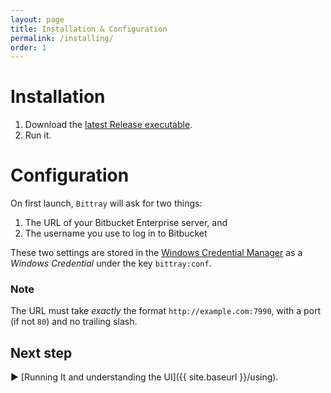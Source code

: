 ```yaml
---
layout: page
title: Installation & Configuration
permalink: /installing/
order: 1
---
```


# Installation

1. Download the [latest Release executable](https://github.com/michaelsanford/bittray/releases).
1. Run it.

# Configuration

On first launch, `Bittray` will ask for two things:

1. The URL of your Bitbucket Enterprise server, and
1. The username you use to log in to Bitbucket

These two settings are stored in the [Windows Credential Manager](https://support.microsoft.com/en-ca/help/4026814/windows-accessing-credential-manager)
 as a _Windows Credential_ under the key `bittray:conf`.

### Note
The  URL must take _exactly_ the format `http://example.com:7990`, with a port (if not `80`) and no trailing slash.

## Next step

:arrow_forward: [Running It and understanding the UI]({{ site.baseurl }}/using).
